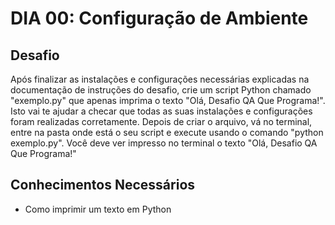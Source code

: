 # DIA 00: Configuração de Ambiente

## Desafio
Após finalizar as instalações e configurações necessárias explicadas na documentação de instruções do desafio, crie um script Python chamado "exemplo.py" que apenas imprima o texto "Olá, Desafio QA Que Programa!". Isto vai te ajudar a checar que todas as suas instalações e configurações foram realizadas corretamente. Depois de criar o arquivo, vá no terminal, entre na pasta onde está o seu script e execute usando o comando "python exemplo.py". Você deve ver impresso no terminal o texto "Olá, Desafio QA Que Programa!"

## Conhecimentos Necessários
- Como imprimir um texto em Python